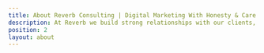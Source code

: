 ```yaml
---
title: About Reverb Consulting | Digital Marketing With Honesty & Care
description: At Reverb we build strong relationships with our clients, allowing mutual trust and openness. The center our formula for success is our strong belief in honesty and making the success of our client our priority.
position: 2
layout: about
---
```

